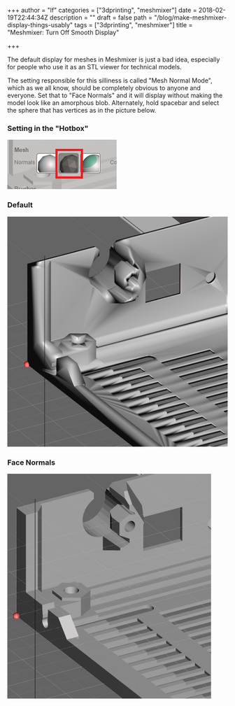 +++
author = "lf"
categories = ["3dprinting", "meshmixer"]
date = 2018-02-19T22:44:34Z
description = ""
draft = false
path = "/blog/make-meshmixer-display-things-usably"
tags = ["3dprinting", "meshmixer"]
title = "Meshmixer: Turn Off Smooth Display"

+++

The default display for meshes in Meshmixer is just a bad idea, especially for people who use it as an STL viewer for technical models.

The setting responsible for this silliness is called "Mesh Normal Mode", which as we all know, should be completely obvious to anyone and everyone. Set that to "Face Normals" and it will display without making the model look like an amorphous blob. Alternately, hold spacebar and select the sphere that has vertices as in the picture below.

### Setting in the "Hotbox"

![meshmixer-setting-fix](../images/meshmixer-setting-fix.png)

### Default

![meshmixer-defaults](../images/meshmixer-default.png)

### Face Normals

![meshmixer-fixed](../images/meshmixer-fixed.png)


